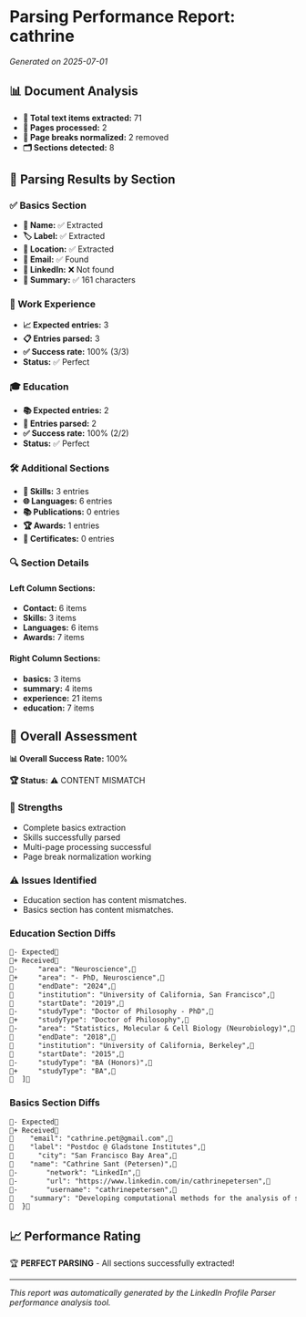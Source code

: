 # Parsing Performance Report: cathrine

*Generated on 2025-07-01*

## 📊 Document Analysis
- **📄 Total text items extracted:** 71
- **📑 Pages processed:** 2
- **🔄 Page breaks normalized:** 2 removed
- **🗂️ Sections detected:** 8

## 🎯 Parsing Results by Section

### ✅ Basics Section
- **👤 Name:** ✅ Extracted
- **🏷️ Label:** ✅ Extracted
- **📍 Location:** ✅ Extracted
- **📧 Email:** ✅ Found
- **🔗 LinkedIn:** ❌ Not found
- **📝 Summary:** ✅ 161 characters

### 💼 Work Experience
- **📈 Expected entries:** 3
- **📋 Entries parsed:** 3
- **✅ Success rate:** 100% (3/3)
- **Status:** ✅ Perfect

### 🎓 Education
- **📚 Expected entries:** 2
- **🏫 Entries parsed:** 2
- **✅ Success rate:** 100% (2/2)
- **Status:** ✅ Perfect

### 🛠️ Additional Sections
- **🔧 Skills:** 3 entries
- **🌐 Languages:** 6 entries
- **📚 Publications:** 0 entries
- **🏆 Awards:** 1 entries
- **📜 Certificates:** 0 entries

### 🔍 Section Details
#### Left Column Sections:
- **Contact:** 6 items
- **Skills:** 3 items
- **Languages:** 6 items
- **Awards:** 7 items

#### Right Column Sections:
- **basics:** 3 items
- **summary:** 4 items
- **experience:** 21 items
- **education:** 7 items

## 🎯 Overall Assessment

**📊 Overall Success Rate:** 100%

**🏆 Status:** ⚠️ CONTENT MISMATCH

### 💪 Strengths
- Complete basics extraction
- Skills successfully parsed
- Multi-page processing successful
- Page break normalization working

### ⚠️ Issues Identified
- Education section has content mismatches.
- Basics section has content mismatches.
### Education Section Diffs
```diff
- Expected
+ Received
-     "area": "Neuroscience",
+     "area": "- PhD, Neuroscience",
      "endDate": "2024",
      "institution": "University of California, San Francisco",
      "startDate": "2019",
-     "studyType": "Doctor of Philosophy - PhD",
+     "studyType": "Doctor of Philosophy",
-     "area": "Statistics, Molecular & Cell Biology (Neurobiology)",
      "endDate": "2018",
      "institution": "University of California, Berkeley",
      "startDate": "2015",
-     "studyType": "BA (Honors)",
+     "studyType": "BA",
  ]
```

### Basics Section Diffs
```diff
- Expected
+ Received
    "email": "cathrine.pet@gmail.com",
    "label": "Postdoc @ Gladstone Institutes",
      "city": "San Francisco Bay Area",
    "name": "Cathrine Sant (Petersen)",
-       "network": "LinkedIn",
-       "url": "https://www.linkedin.com/in/cathrinepetersen",
-       "username": "cathrinepetersen",
    "summary": "Developing computational methods for the analysis of single- cell sequencing data and identifying applications for the study of Alzheimer's disease pathogenesis.",
  }
```


## 📈 Performance Rating

🏆 **PERFECT PARSING** - All sections successfully extracted!

---
*This report was automatically generated by the LinkedIn Profile Parser performance analysis tool.*
